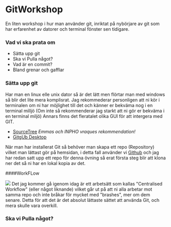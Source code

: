 # GitWorkshop

En liten workshop i hur man använder git, inriktat på nybörjare av git som har erfarenhet av datorer och terminal fönster sen tidigare.
### Vad vi ska prata om
<body>
    <ul>
        <li>
            Sätta upp git    
        </li>
        <li>
            Ska vi Pulla något?
        </li>
        <li>
            Vad är en commit?
        </li>
        <li>
            Bland grenar och gafflar
        </li>
    </ul>
</body>


### Sätta upp git
Har man en linux elle unix dator så är det lätt men flörtar man med windows så blir det lite mera komplisrat.
Jag rekommederar personligen att ni kör i terminalen om ni har möjlighet till det och känner er bekväma nog i en terminal milljö (Om inte så rekommenderar jag starkt att ni gör er bekväma i en terminal miljö) Annars finns det fleratalet olika GUI för att intergera med GIT.
* [SourceTree](https://www.sourcetreeapp.com) *Emmas och INPHO vraques rekommendation!*
* [GitgUb Desktop](https://desktop.github.com)

När man har installerat Git så behöver man skapa ett repo (Repository) vilket man lättast gör på hemsidan, i detta fall använder vi [Github](github.com) och jag har redan satt upp ett repo för denna övning så erat första steg blir att klona ner det så ni har en lokal kopia av det.

####WorkFLow
<body>
<img src="https://www.atlassian.com/git/images/tutorials/collaborating/comparing-workflows/centralized-workflow/01.svg"/>
</body>
Det jag kommer gå igenom idag är ett arbetsätt som kallas "Centralised Workflow" (eller något liknande) vilket går ut på att ni alla arbetar mot samma repo och inte bråkar för mycket med "brashes", mer om dem senare. Detta för att det är det absolut lättaste sättet att använda Git, och mera skulle vara overkill.

### Ska vi Pulla något?
